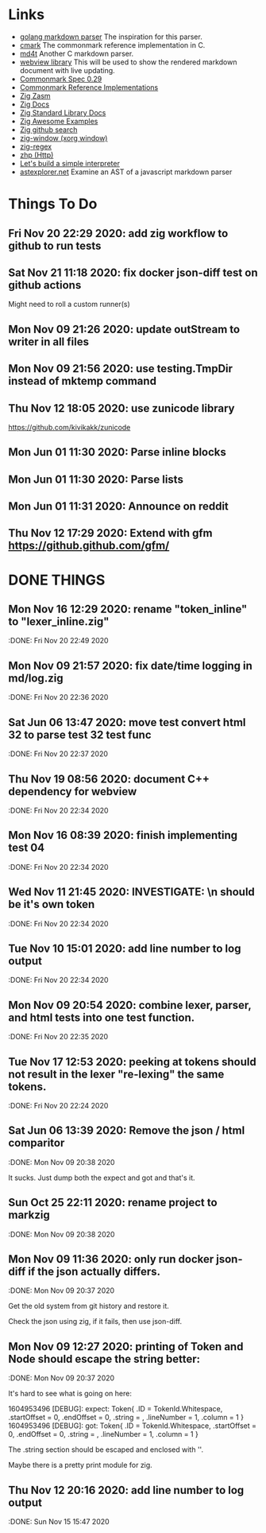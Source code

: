 # Links

* [golang markdown parser](https://gitlab.com/golang-commonmark/markdown/-/blob/master/markdown.go)
  The inspiration for this parser.
* [cmark](https://github.com/commonmark/cmark)
  The commonmark reference implementation in C.
* [md4t](https://github.com/mity/md4c)
  Another C markdown parser.
* [webview library](https://github.com/zserge/webview)
  This will be used to show the rendered markdown document with live updating.
* [Commonmark Spec 0.29](https://spec.commonmark.org/0.29/)
* [Commonmark Reference Implementations](https://github.com/commonmark/commonmark-spec/wiki/list-of-commonmark-implementations)
* [Zig Zasm](https://github.com/andrewrk/zasm/blob/master/src/main.zig)
* [Zig Docs](https://ziglang.org/documentation/master)
* [Zig Standard Library Docs](https://ziglang.org/documentation/master/std)
* [Zig Awesome Examples](https://github.com/nrdmn/awesome-zig)
* [Zig github search](https://github.com/search?q=json+getValue+language%3AZig+created%3A%3E2020-01-01&type=Code&ref=advsearch&l=&l=)
* [zig-window (xorg window)](https://github.com/andrewrk/zig-window)
* [zig-regex](https://github.com/tiehuis/zig-regex)
* [zhp (Http)](https://github.com/frmdstryr/zhp)
* [Let's build a simple interpreter](https://ruslanspivak.com/lsbasi-part1/)
* [astexplorer.net](https://astexplorer.net/)
  Examine an AST of a javascript markdown parser

# Things To Do

## Fri Nov 20 22:29 2020: add zig workflow to github to run tests

## Sat Nov 21 11:18 2020: fix docker json-diff test on github actions

   Might need to roll a custom runner(s)

## Mon Nov 09 21:26 2020: update outStream to writer in all files

## Mon Nov 09 21:56 2020: use testing.TmpDir instead of mktemp command

## Thu Nov 12 18:05 2020: use zunicode library

   https://github.com/kivikakk/zunicode

## Mon Jun 01 11:30 2020: Parse inline blocks

## Mon Jun 01 11:30 2020: Parse lists

## Mon Jun 01 11:31 2020: Announce on reddit

## Thu Nov 12 17:29 2020: Extend with gfm https://github.github.com/gfm/

# DONE THINGS

## Mon Nov 16 12:29 2020: rename "token_inline" to "lexer_inline.zig"
   :DONE: Fri Nov 20 22:49 2020

## Mon Nov 09 21:57 2020: fix date/time logging in md/log.zig
   :DONE: Fri Nov 20 22:36 2020

## Sat Jun 06 13:47 2020: move test convert html 32 to parse test 32 test func
   :DONE: Fri Nov 20 22:37 2020

## Thu Nov 19 08:56 2020: document C++ dependency for webview
   :DONE: Fri Nov 20 22:34 2020

## Mon Nov 16 08:39 2020: finish implementing test 04
   :DONE: Fri Nov 20 22:34 2020

## Wed Nov 11 21:45 2020: INVESTIGATE: \n should be it's own token
   :DONE: Fri Nov 20 22:34 2020

## Tue Nov 10 15:01 2020: add line number to log output
   :DONE: Fri Nov 20 22:34 2020

## Mon Nov 09 20:54 2020: combine lexer, parser, and html tests into one test function.
   :DONE: Fri Nov 20 22:35 2020

## Tue Nov 17 12:53 2020: peeking at tokens should not result in the lexer "re-lexing" the same tokens.
   :DONE: Fri Nov 20 22:24 2020

## Sat Jun 06 13:39 2020: Remove the json / html comparitor
   :DONE: Mon Nov 09 20:38 2020

   It sucks. Just dump both the expect and got and that's it.

## Sun Oct 25 22:11 2020: rename project to markzig
   :DONE: Mon Nov 09 20:38 2020

## Mon Nov 09 11:36 2020: only run docker json-diff if the json actually differs.
   :DONE: Mon Nov 09 20:37 2020

   Get the old system from git history and restore it.

   Check the json using zig, if it fails, then use json-diff.

## Mon Nov 09 12:27 2020: printing of Token and Node should escape the string better:
   :DONE: Mon Nov 09 20:37 2020

   It's hard to see what is going on here:

   1604953496 [DEBUG]: expect: Token{ .ID = TokenId.Whitespace, .startOffset = 0, .endOffset = 0, .string =        , .lineNumber = 1, .column = 1 }
   1604953496 [DEBUG]: got: Token{ .ID = TokenId.Whitespace, .startOffset = 0, .endOffset = 0, .string =   , .lineNumber = 1, .column = 1 }

   The .string section should be escaped and enclosed with ''.

   Maybe there is a pretty print module for zig.

## Thu Nov 12 20:16 2020: add line number to log output
   :DONE: Sun Nov 15 15:47 2020

